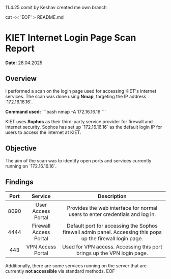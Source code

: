 11.4.25
comit by Keshav created me own branch

cat << 'EOF' > README.md
# KIET Internet Login Page Scan Report

**Date:** 28.04.2025

## Overview
I performed a scan on the login page used for accessing KIET's internet services. The scan was done using **Nmap**, targeting the IP address \`172.16.16.16\`.

**Command used:**
\`\`\`bash
nmap -A 172.16.16.16
\`\`\`

KIET uses **Sophos** as their third-party service provider for firewall and internet security. Sophos has set up \`172.16.16.16\` as the default login IP for users to access the internet at KIET.

## Objective
The aim of the scan was to identify open ports and services currently running on \`172.16.16.16\`.

## Findings
| Port | Service | Description |
|:----:|:-------:|:-----------:|
| 8090 | User Access Portal | Provides the web interface for normal users to enter credentials and log in. |
| 4444 | Firewall Access Portal | Default port for accessing the Sophos firewall admin panel. Accessing this pops up the firewall login page. |
| 443  | VPN Access Portal | Used for VPN access. Accessing this port brings up the VPN login page. |

Additionally, there are some services running on the server that are currently **not accessible** via standard methods.
EOF

